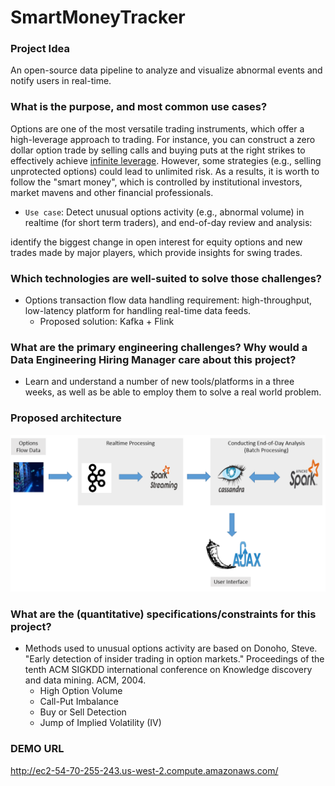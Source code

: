 # SmartMoneyTracker

### Project Idea 
An open-source data pipeline to analyze and visualize abnormal events and notify users in real-time.

### What is the purpose, and most common use cases?
Options are one of the most versatile trading instruments, which offer a high-leverage approach to trading. For instance, you can construct a zero dollar option trade by selling calls and buying puts at the right strikes to effectively achieve [infinite leverage]. However, some strategies (e.g., selling unprotected options) could lead to unlimited risk. As a results, it is worth to follow the "smart money", which is controlled by institutional investors, market mavens and other financial professionals. 
 * `Use case`: Detect unusual options activity (e.g., abnormal volume) in realtime (for short term traders), and end-of-day review and analysis:


  identify the biggest change in open interest for equity options and new trades made by major players, which provide insights for swing trades.

### Which technologies are well-suited to solve those challenges? 
 * Options transaction flow data handling requirement: high-throughput, low-latency platform for handling real-time data feeds. 
   * Proposed solution: Kafka + Flink

### What are the primary engineering challenges? Why would a Data Engineering Hiring Manager care about this project?
 * Learn and understand a number of new tools/platforms in a three weeks, as well as be able to employ them to solve a real world problem.

### Proposed architecture
![alt text](image/flow_chart1.png "Proposed architecture")

### What are the (quantitative) specifications/constraints for this project?
 * Methods used to unusual options activity are based on Donoho, Steve. "Early detection of insider trading in option markets." Proceedings of the tenth ACM SIGKDD international conference on Knowledge discovery and data mining. ACM, 2004.
   * High Option Volume
   * Call-Put Imbalance
   * Buy or Sell Detection 
   * Jump of Implied Volatility (IV)

### DEMO URL
http://ec2-54-70-255-243.us-west-2.compute.amazonaws.com/

[infinite leverage]: <https://www.quora.com/How-much-leverage-can-I-expect-from-an-options-trade>
